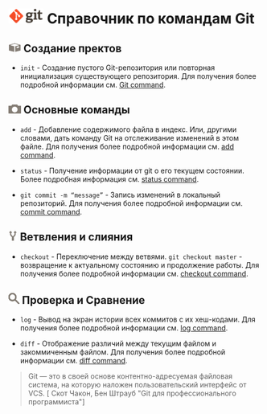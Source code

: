 # ![Logo Git](images/git_logo.png) Справочник по командам Git

## ![Init Logo](images/git_init.png) Cоздание пректов

* `init` - Создание пустого Git-репозитория или повторная инициализация существующего репозитория.
Для получения более подробной информации см. [Git command](https://git-scm.com/docs/git-init).

## ![Основные команды](images/base_command.png) Основные команды

* `add` - Добавление содержимого файла в индекс. Или, другими словами, дать команду Git на отслеживание изменений в этом файле.
Для получения более подробной информации см. [add command](add.md). 

* `status` - Получение информации от git о его текущем состоянии.
Более подробная информация см. [status command](status.md).

* `git commit -m “message”` - Запись изменений в локальный репозиторий.
Для получения более подробной информации см. [commit command](https://git-scm.com/docs/git-commit). 

## ![Ветвления](images/branch.png) Ветвления и слияния

* `checkout` - Переключение между ветвями. `git checkout master` - возвращение к актуальному состоянию и продолжение работы.
Для получения более подробной информации см. [checkout command](https://git-scm.com/docs/git-checkout). 

## ![Проверка](images/inspection.png) Проверка и Сравнение

* `log` - Вывод на экран истории всех коммитов с их хеш-кодами.
Для получения более подробной информации см. [log command](https://git-scm.com/docs/git-log). 

* `diff` - Отображение различий между текущим файлом и закоммиченным файлом.  Для получения более подробной информации см. [diff command](https://git-scm.com/docs/git-diff).

>Git — это в своей основе
контентно-адресуемая файловая система, на которую наложен пользовательский
интерфейс от VCS. [
Скот Чакон, Бен Штрауб
"Git для профессионального программиста"] 